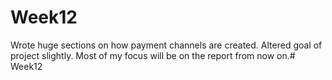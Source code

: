 # Week12
Wrote huge sections on how payment channels are created. Altered goal of project slightly. Most of my focus will be on the report from now on.# Week12
